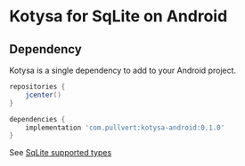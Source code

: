 # Kotysa for SqLite on Android

## Dependency

Kotysa is a single dependency to add to your Android project.

```groovy
repositories {
    jcenter()
}

dependencies {
    implementation 'com.pullvert:kotysa-android:0.1.0'
}
```

See [SqLite supported types](../docs/table-modelling.md#SqLite)
